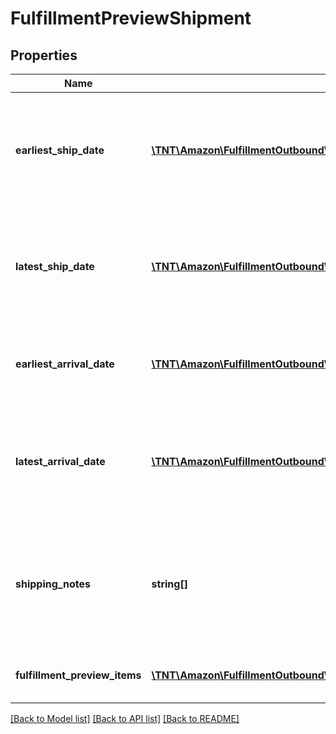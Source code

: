 # FulfillmentPreviewShipment

## Properties
Name | Type | Description | Notes
------------ | ------------- | ------------- | -------------
**earliest_ship_date** | [**\TNT\Amazon\FulfillmentOutbound\V20200701\Model\Timestamp**](Timestamp.md) | The earliest date that the shipment is expected to be sent from the fulfillment center, in ISO 8601 date time format. | [optional] 
**latest_ship_date** | [**\TNT\Amazon\FulfillmentOutbound\V20200701\Model\Timestamp**](Timestamp.md) | The latest date that the shipment is expected to be sent from the fulfillment center, in ISO 8601 date time format. | [optional] 
**earliest_arrival_date** | [**\TNT\Amazon\FulfillmentOutbound\V20200701\Model\Timestamp**](Timestamp.md) | The earliest date that the shipment is expected to arrive at its destination. | [optional] 
**latest_arrival_date** | [**\TNT\Amazon\FulfillmentOutbound\V20200701\Model\Timestamp**](Timestamp.md) | The latest date that the shipment is expected to arrive at its destination, in ISO 8601 date time format. | [optional] 
**shipping_notes** | **string[]** | Provides additional insight into the shipment timeline when exact delivery dates are not able to be precomputed. | [optional] 
**fulfillment_preview_items** | [**\TNT\Amazon\FulfillmentOutbound\V20200701\Model\FulfillmentPreviewItemList**](FulfillmentPreviewItemList.md) | Information about the items in the shipment. | 

[[Back to Model list]](../README.md#documentation-for-models) [[Back to API list]](../README.md#documentation-for-api-endpoints) [[Back to README]](../README.md)


